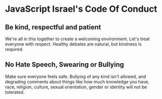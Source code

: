# JavaScript Israel's Code Of Conduct

## Be kind, respectful and patient
We're all in this together to create a welcoming environment. Let's treat everyone with respect. Healthy debates are natural, but kindness is required.

## No Hate Speech, Swearing or Bullying
Make sure everyone feels safe. Bullying of any kind isn't allowed, and degrading comments about things like how much knowledge you have, race, religion, culture, sexual orientation, gender or identity will not be tolerated.

